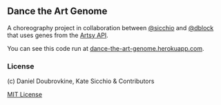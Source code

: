 ## Dance the Art Genome

A choreography project in collaboration between [@sicchio](https://github.com/sicchio) and [@dblock](https://github.com/dblock) that uses genes from the [Artsy API](https://developers.artsy.net).

You can see this code run at [dance-the-art-genome.herokuapp.com](https://dance-the-art-genome.herokuapp.com).

### License

(c) Daniel Doubrovkine, Kate Sicchio & Contributors

[MIT License](LICENSE)
